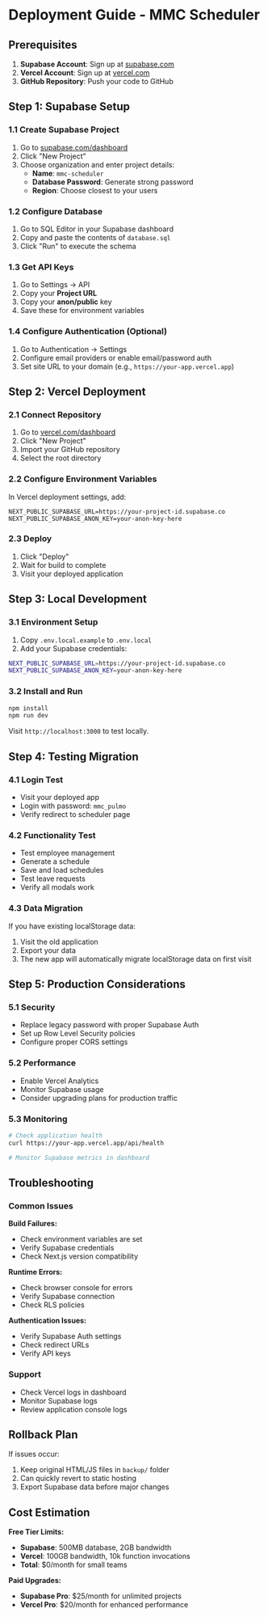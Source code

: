 # Deployment Guide - MMC Scheduler

## Prerequisites

1. **Supabase Account**: Sign up at [supabase.com](https://supabase.com)
2. **Vercel Account**: Sign up at [vercel.com](https://vercel.com)
3. **GitHub Repository**: Push your code to GitHub

## Step 1: Supabase Setup

### 1.1 Create Supabase Project
1. Go to [supabase.com/dashboard](https://supabase.com/dashboard)
2. Click "New Project"
3. Choose organization and enter project details:
   - **Name**: `mmc-scheduler`
   - **Database Password**: Generate strong password
   - **Region**: Choose closest to your users

### 1.2 Configure Database
1. Go to SQL Editor in your Supabase dashboard
2. Copy and paste the contents of `database.sql`
3. Click "Run" to execute the schema

### 1.3 Get API Keys
1. Go to Settings → API
2. Copy your **Project URL**
3. Copy your **anon/public** key
4. Save these for environment variables

### 1.4 Configure Authentication (Optional)
1. Go to Authentication → Settings
2. Configure email providers or enable email/password auth
3. Set site URL to your domain (e.g., `https://your-app.vercel.app`)

## Step 2: Vercel Deployment

### 2.1 Connect Repository
1. Go to [vercel.com/dashboard](https://vercel.com/dashboard)
2. Click "New Project"
3. Import your GitHub repository
4. Select the root directory

### 2.2 Configure Environment Variables
In Vercel deployment settings, add:

```
NEXT_PUBLIC_SUPABASE_URL=https://your-project-id.supabase.co
NEXT_PUBLIC_SUPABASE_ANON_KEY=your-anon-key-here
```

### 2.3 Deploy
1. Click "Deploy"
2. Wait for build to complete
3. Visit your deployed application

## Step 3: Local Development

### 3.1 Environment Setup
1. Copy `.env.local.example` to `.env.local`
2. Add your Supabase credentials:
```bash
NEXT_PUBLIC_SUPABASE_URL=https://your-project-id.supabase.co
NEXT_PUBLIC_SUPABASE_ANON_KEY=your-anon-key-here
```

### 3.2 Install and Run
```bash
npm install
npm run dev
```

Visit `http://localhost:3000` to test locally.

## Step 4: Testing Migration

### 4.1 Login Test
- Visit your deployed app
- Login with password: `mmc_pulmo`
- Verify redirect to scheduler page

### 4.2 Functionality Test
- Test employee management
- Generate a schedule
- Save and load schedules
- Test leave requests
- Verify all modals work

### 4.3 Data Migration
If you have existing localStorage data:
1. Visit the old application
2. Export your data
3. The new app will automatically migrate localStorage data on first visit

## Step 5: Production Considerations

### 5.1 Security
- Replace legacy password with proper Supabase Auth
- Set up Row Level Security policies
- Configure proper CORS settings

### 5.2 Performance
- Enable Vercel Analytics
- Monitor Supabase usage
- Consider upgrading plans for production traffic

### 5.3 Monitoring
```bash
# Check application health
curl https://your-app.vercel.app/api/health

# Monitor Supabase metrics in dashboard
```

## Troubleshooting

### Common Issues

**Build Failures:**
- Check environment variables are set
- Verify Supabase credentials
- Check Next.js version compatibility

**Runtime Errors:**
- Check browser console for errors
- Verify Supabase connection
- Check RLS policies

**Authentication Issues:**
- Verify Supabase Auth settings
- Check redirect URLs
- Verify API keys

### Support
- Check Vercel logs in dashboard
- Monitor Supabase logs
- Review application console logs

## Rollback Plan

If issues occur:
1. Keep original HTML/JS files in `backup/` folder
2. Can quickly revert to static hosting
3. Export Supabase data before major changes

## Cost Estimation

**Free Tier Limits:**
- **Supabase**: 500MB database, 2GB bandwidth
- **Vercel**: 100GB bandwidth, 10k function invocations
- **Total**: $0/month for small teams

**Paid Upgrades:**
- **Supabase Pro**: $25/month for unlimited projects
- **Vercel Pro**: $20/month for enhanced performance